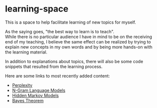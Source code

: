 # learning-space

This is a space to help facilitate learning of new topics for myself.

As the saying goes, "the best way to learn is to teach".<br>
While there is no particular audience I have in mind to be on the receiving end of my teaching, I believe the same effect can be realized by trying to explain new concepts in my own words and by being more hands-on with the learning material.

In addition to explanations about topics, there will also be some code snippets that resulted from the learning process.

Here are some links to most recently added content:
- [Perplexity](natural-language-processing/language-models/perplexity/)
- [N-Gram Language Models](natural-language-processing/language-models/n-gram-language-models/)
- [Hidden Markov Models](natural-language-processing/parts-of-speech-tagging/hidden-markov-models)
- [Bayes Theorem](math/probability/bayes-theorem)
